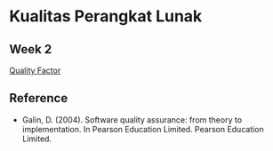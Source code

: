 # Kualitas Perangkat Lunak

## Week 2

[Quality Factor](week-2/quality-factor.md)

## Reference

- Galin, D. (2004). Software quality assurance: from theory to implementation. In Pearson Education Limited. Pearson Education Limited.
